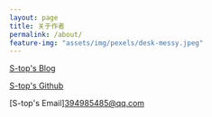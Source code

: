 ```yaml
---
layout: page
title: 关于作者
permalink: /about/
feature-img: "assets/img/pexels/desk-messy.jpeg"
---
```


[S-top's Blog](https://s-top.github.io/)

[S-top's Github](username：s-top)

[S-top's Email]394985485@qq.com
